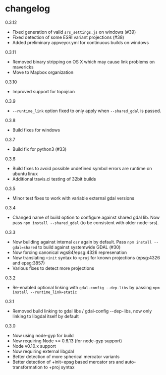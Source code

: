 # changelog

0.3.12

 - Fixed generation of valid `srs_settings.js` on windows (#39)
 - Fixed detection of some ESRI variant projections (#38)
 - Added preliminary appveyor.yml for continuous builds on windows

0.3.11

 - Removed binary stripping on OS X which may cause link problems on mavericks
 - Move to Mapbox organization

0.3.10

 - Improved support for topojson

0.3.9

 - `--runtime_link` option fixed to only apply when `--shared_gdal` is passed.

0.3.8

 - Build fixes for windows

0.3.7

 - Build fix for python3 (#33)

0.3.6

 - Build fixes to avoid possible undefined symbol errors are runtime on ubuntu linux
 - Additional travis.ci testing of 32bit builds

0.3.5

 - Minor test fixes to work with variable external gdal versions

0.3.4

 - Changed name of build option to configure against shared gdal lib. Now pass `npm install --shared_gdal` (to be consistent with older node-srs).

0.3.3

 - Now building against internal `osr` again by default. Pass `npm install --gdal=shared` to build against systemwide GDAL (#30)
 - Now forcing canonical wgs84/epsg:4326 represenation
 - Now translating `+init` syntax to `+proj` for known projections (epsg:4326 and epsg:3857)
 - Various fixes to detect more projections

0.3.2

 - Re-enabled optional linking with `gdal-config --dep-libs` by passing `npm install --runtime_link=static`

0.3.1

 - Removed build linking to gdal libs / gdal-config --dep-libs, now only linking to libgdal itself by default

0.3.0

 - Now using node-gyp for build
 - Now requiring Node >= 0.6.13 (for node-gyp support)
 - Node v0.10.x support
 - Now requiring external libgdal
 - Better detection of more spherical mercator variants
 - Better detection of +init=epsg based mercator srs and auto-transformation to +proj syntax
